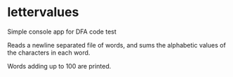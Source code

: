 # lettervalues

Simple console app for DFA code test

Reads a newline separated file of words, and sums the alphabetic values of the characters in each word.

Words adding up to 100 are printed.
